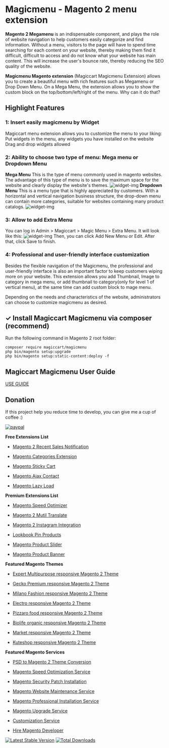 # Magicmenu - Magento 2 menu extension

**Magento 2 Megamenu** is an indispensable component, and plays the role of website navigation to help customers easily categorize and find information. Without a menu, visitors to the page will have to spend time searching for each content on your website, thereby making them find it difficult, difficult to access and do not know what your website has main content. This will increase the user's bounce rate, thereby reducing the SEO quality of the website.

**Magicmenu Magento extension** (Magiccart Magicmenu Extension) allows you to create a beautiful menu with rich features such as Megamenu or Drop Down Menu. On a Mega Menu, the extension allows you to show the custom block on the top/bottom/left/right of the menu.
Why can it do that?

## Highlight Features

### 1: Insert easily magicmenu by Widget
Magiccart menu extension allows you to customize the menu to your liking:
Put widgets in the menu, any widgets you have installed on the website
Drag and drop widgets allowed

### 2: Ability to choose two type of menu: Mega menu or Dropdown Menu
**Mega Menu**
This is the type of menu commonly used in magento websites. The advantage of this type of menu is to save the maximum space for the website and clearly display the website's themes.
![widget-img](https://github.com/magiccart/magento2-magicmenu/blob/master/media/megamenu.jpg)
**Dropdown Menu**
This is a menu type that is highly appreciated by customers. With a horizontal and vertical navigation business structure, the drop-down menu can contain more categories, suitable for websites containing many product catalogs.
![widget-img](https://github.com/magiccart/magento2-magicmenu/blob/master/media/dropdownmenu.jpg)

### 3: Allow to add Extra Menu
You can log in Admin > Magiccart > Magic Menu > Extra Menu. It will look like this:
![widget-img](https://github.com/magiccart/magento2-magicmenu/blob/master/media/managemenu.jpg)
Then, you can click Add New Menu or Edit. After that, click Save to finish.

### 4: Professional and user-friendly interface customization
Besides the flexible navigation of the Magicmenu, the professional and user-friendly interface is also an important factor to keep customers wiping more on your website. This extension allows you add Thumbnail, Image to category in mega menu, or add thumbnail to category(only for level 1 of vertical menu), at the same time can add custom block to mage menu.

Depending on the needs and characteristics of the website, administrators can choose to customize magicmenu as desired.

## ✓ Install Magiccart Magicmenu via composer (recommend)
Run the following command in Magento 2 root folder:

```
composer require magiccart/magicmenu
php bin/magento setup:upgrade
php bin/magento setup:static-content:deploy -f
```

## Magiccart Magicmenu User Guide
[USE GUIDE](https://docs.alothemes.com/m2/theme/gecko/#sub66)

## Donation

If this project help you reduce time to develop, you can give me a cup of coffee :) 

[![paypal](https://www.paypalobjects.com/en_US/i/btn/btn_donateCC_LG.gif)](https://www.paypal.com/paypalme/alopay)


**Free Extensions List**

* [Magento 2 Recent Sales Notification](https://alothemes.com/magento-2-recent-sales-notification.html)

* [Magento Categories Extension](https://alothemes.com/magento-categories-extension.html)

* [Magento Sticky Cart](https://alothemes.com/magento-sticky-cart.html)

* [Magento Ajax Contact](https://alothemes.com/magento-ajax-contact-form.html)

* [Magento Lazy Load](https://alothemes.com/magento-lazy-load.html)


**Premium Extensions List**

* [Magento Speed Optimizer](https://alothemes.com/magento-speed-optimizer.html)

* [Magento 2 Mutil Translate](https://alothemes.com/magento-multi-translate.html)

* [Magento 2 Instagram Integration](https://alothemes.com/magento-2-instagram.html)

* [Lookbook Pin Products](https://alothemes.com/lookbook-pin-products.html)

* [Magento Product Slider](https://alothemes.com/magento-product-slider.html)

* [Magento Product Banner](https://alothemes.com/magento-banner-slider.html)


**Featured Magento Themes**

* [Expert Multipurpose responsive Magento 2 Theme](https://1.envato.market/c/1314680/275988/4415?u=https://themeforest.net/item/expert-premium-responsive-magento-2-and-1-support-rtl-magento-2-/21667789)

* [Gecko Premium responsive Magento 2 Theme](https://1.envato.market/c/1314680/275988/4415?u=https://themeforest.net/item/gecko-responsive-magento-2-theme-rtl-supported/24677410)

* [Milano Fashion responsive Magento 2 Theme](https://1.envato.market/c/1314680/275988/4415?u=https://themeforest.net/item/milano-fashion-responsive-magento-1-2-theme/12141971)

* [Electro responsive Magento 2 Theme](https://1.envato.market/c/1314680/275988/4415?u=https://themeforest.net/item/electro-responsive-magento-1-2-theme/17042067)

* [Pizzaro food responsive Magento 2 Theme](https://1.envato.market/c/1314680/275988/4415?u=https://themeforest.net/item/pizzaro-food-responsive-magento-1-2-theme/19438157)

* [Biolife organic responsive Magento 2 Theme](https://1.envato.market/c/1314680/275988/4415?u=https://themeforest.net/item/biolife-organic-food-magento-2-theme-rtl-supported/25712510)

* [Market responsive Magento 2 Theme](https://1.envato.market/c/1314680/275988/4415?u=https://themeforest.net/item/market-responsive-magento-2-theme/22997928)

* [Kuteshop responsive Magento 2 Theme](https://1.envato.market/c/1314680/275988/4415?u=https://themeforest.net/item/kuteshop-multipurpose-responsive-magento-1-2-theme/12985435)


**Featured Magento Services**

* [PSD to Magento 2 Theme Conversion](https://alothemes.com/psd-to-magento-theme-conversion.html)

* [Magento Speed Optimization Service](https://alothemes.com/magento-speed-optimization-service.html)

* [Magento Security Patch Installation](https://alothemes.com/magento-security-patch-installation.html)

* [Magento Website Maintenance Service](https://alothemes.com/website-maintenance-service.html)

* [Magento Professional Installation Service](https://alothemes.com/professional-installation-service.html)

* [Magento Upgrade Service](https://alothemes.com/magento-upgrade-service.html)

* [Customization Service](https://alothemes.com/customization-service.html)

* [Hire Magento Developer](https://alothemes.com/hire-magento-developer.html)


[![Latest Stable Version](https://poser.pugx.org/magiccart/magicmenu/v/stable)](https://packagist.org/packages/magiccart/magicmenu)
[![Total Downloads](https://poser.pugx.org/magiccart/magicmenu/downloads)](https://packagist.org/packages/magiccart/magicmenu)
